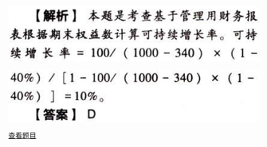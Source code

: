 ![](7fd70a67ac140df9736bddf5e327ec7d.png)

![](2d07086ccef43e94a5623c083cc98f23.png)

[查看题目](../C02财务报表分析和财务预测.本章真题.md#8-题目)

